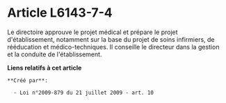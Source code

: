 # Article L6143-7-4

Le directoire approuve le projet médical et prépare le projet d'établissement, notamment sur la base du projet de soins
infirmiers, de rééducation et médico-techniques. Il conseille le directeur dans la gestion et la conduite de l'établissement.

**Liens relatifs à cet article**

	**Créé par**:

	  - Loi n°2009-879 du 21 juillet 2009 - art. 10
